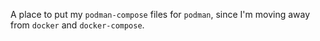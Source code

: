 A place to put my `podman-compose` files for `podman`, since I'm moving away from `docker` and `docker-compose`.

